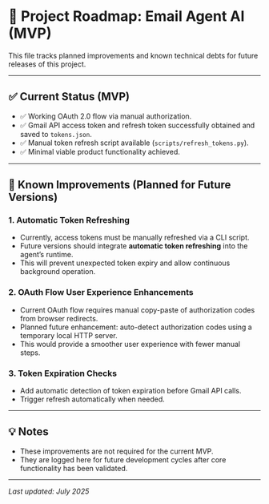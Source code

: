 # 📍 Project Roadmap: Email Agent AI (MVP)

This file tracks planned improvements and known technical debts for future releases of this project.

---

## ✅ Current Status (MVP)

- ✅ Working OAuth 2.0 flow via manual authorization.
- ✅ Gmail API access token and refresh token successfully obtained and saved to `tokens.json`.
- ✅ Manual token refresh script available (`scripts/refresh_tokens.py`).
- ✅ Minimal viable product functionality achieved.

---

## 🚧 Known Improvements (Planned for Future Versions)

### 1. Automatic Token Refreshing
- Currently, access tokens must be manually refreshed via a CLI script.
- Future versions should integrate **automatic token refreshing** into the agent’s runtime.
- This will prevent unexpected token expiry and allow continuous background operation.

### 2. OAuth Flow User Experience Enhancements
- Current OAuth flow requires manual copy-paste of authorization codes from browser redirects.
- Planned future enhancement: auto-detect authorization codes using a temporary local HTTP server.
- This would provide a smoother user experience with fewer manual steps.

### 3. Token Expiration Checks
- Add automatic detection of token expiration before Gmail API calls.
- Trigger refresh automatically when needed.

---

## 💡 Notes
- These improvements are not required for the current MVP.
- They are logged here for future development cycles after core functionality has been validated.

---

_Last updated: July 2025_
